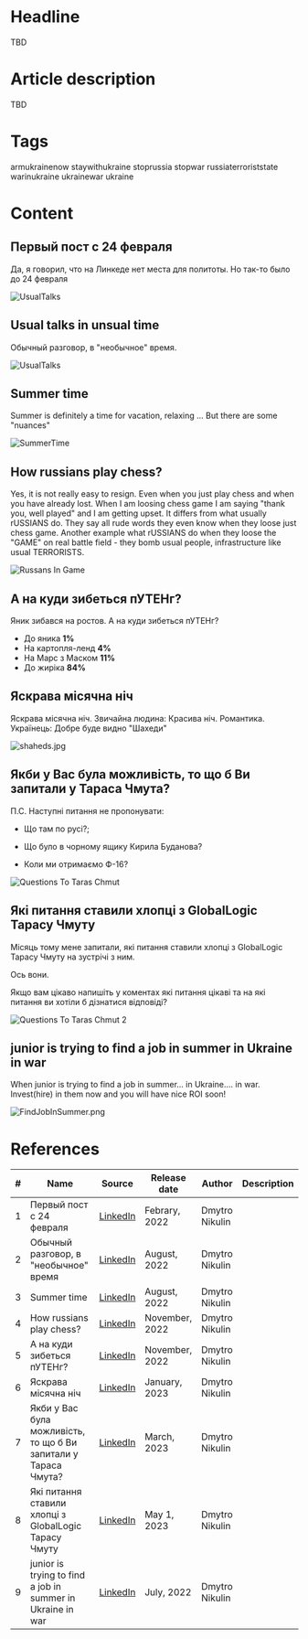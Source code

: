 # Headline
TBD

# Article description
TBD 

# Tags
armukrainenow staywithukraine stoprussia stopwar russiaterroriststate warinukraine ukrainewar ukraine

# Content
## Первый пост с 24 февраля
Да, я говорил, что на Линкеде нет места для политоты.
Но так-то было до 24 февраля

<img src="./Images/RussansInUkraine.jpg" alt="UsualTalks" />

## Usual talks in unsual time
Обычный разговор, в "необычное" время.

<img src="./Images/UsualTalks.jpg" alt="UsualTalks" />

## Summer time
Summer is definitely a time for vacation, relaxing ...
But there are some "nuances"

<img src="./Images/SummerTime.jpg" alt="SummerTime" />

## How russians play chess?
Yes, it is not really easy to resign.
Even when you just play chess and when you have already lost.
When I am loosing chess game I am saying "thank you, well played" and I am getting upset.
It differs from what usually rUSSIANS do.
They say all rude words they even know when they loose just chess game.
Another example what rUSSIANS do when they loose the "GAME" on real battle field - they bomb usual people, infrastructure like usual TERRORISTS.

<img src="./Images/RussansInGame.jpg" alt="Russans In Game" />

## А на куди зибеться пУТЕНг?
Яник зибався на ростов.
А на куди зибеться пУТЕНг?

- До яника **1%**
- На картопля-ленд **4%**
- На Марс з Маском **11%**
- До жиріка **84%**

## Яскрава місячна ніч
Яскрава місячна ніч.
Звичайна людина: Красива ніч. Романтика.
Українець: Добре буде видно "Шахеди"

<img src="./Images/shaheds.jpg" alt="shaheds.jpg" />

## Якби у Вас була можливість, то що б Ви запитали у Тараса Чмута?

П.С.
Наступні питання не пропонувати:

- Що там по русі?;

- Що було в чорному ящику Кирила Буданова?

- Коли ми отримаємо Ф-16?

<img src="./Images/QuestionsToTarasChmut.png" alt="Questions To Taras Chmut"/>

## Які питання ставили хлопці з GlobalLogic Тарасу Чмуту
Місяць тому мене запитали, які питання ставили хлопці з GlobalLogic Тарасу Чмуту на зустрічі з ним.

Ось вони.

Якщо вам цікаво напишіть у коментах які питання цікаві та на які питання ви хотіли б дізнатися відповіді?

<img src="./Images/QuestionsToTarasChmut2.png" alt= "Questions To Taras Chmut 2"/>

## junior is trying to find a job in summer in Ukraine in war
When junior is trying to find a job in summer... in Ukraine.... in war.
Invest(hire) in them now and you will have nice ROI soon!

<img src="./Images/FindJobInSummer.png" alt="FindJobInSummer.png" />

# References
| # | Name                   | Source                | Release date           |  Author                 | Description   |
| - | -----------------------|---------------------- |----------------------- | ----------------------- |:-------------:|
| 1 |Первый пост с 24 февраля|[LinkedIn](https://www.linkedin.com/posts/dimanikulin_%D0%B4%D0%B0-%D1%8F-%D0%B3%D0%BE%D0%B2%D0%BE%D1%80%D0%B8%D0%BB-%D1%87%D1%82%D0%BE-%D0%BD%D0%B0-%D0%BB%D0%B8%D0%BD%D0%BA%D0%B5%D0%B4%D0%B5-%D0%BD%D0%B5%D1%82-%D0%BC%D0%B5%D1%81%D1%82%D0%B0-%D0%B4%D0%BB%D1%8F-activity-6927370042426707968-O7jY?utm_source=share&utm_medium=member_desktop)|Febrary, 2022| Dmytro Nikulin||
| 2 |Обычный разговор, в "необычное" время|[LinkedIn](https://www.linkedin.com/posts/dimanikulin_standwithukraine-warinukraine-activity-6962298071544135680-Szog?utm_source=share&utm_medium=member_desktop)|August, 2022| Dmytro Nikulin||
| 3 |Summer time|[LinkedIn](https://www.linkedin.com/posts/dimanikulin_ukrainewar-ukraine-summer-activity-6957738620485005312-kqEc?utm_source=share&utm_medium=member_desktop)|August, 2022| Dmytro Nikulin||
| 4 |How russians play chess?|[LinkedIn](https://www.linkedin.com/posts/dimanikulin_russiaterroriststate-warinukraine-stoprussia-activity-7000377148582563840-kZNd?utm_source=share&utm_medium=member_desktop)|November, 2022| Dmytro Nikulin||
| 5 |А на куди зибеться пУТЕНг?|[LinkedIn](https://www.linkedin.com/posts/dimanikulin_warinukraine-staywithukraine-activity-6987497817262972928-os1e?utm_source=share&utm_medium=member_desktop)|November, 2022| Dmytro Nikulin||
| 6 |Яскрава місячна ніч|[LinkedIn](https://www.linkedin.com/posts/dimanikulin_warinukraine-stoprussia-activity-7018150699758727169-qItq?utm_source=share&utm_medium=member_desktop)|January, 2023| Dmytro Nikulin||
| 7 |Якби у Вас була можливість, то що б Ви запитали у Тараса Чмута?|[LinkedIn](https://www.linkedin.com/posts/dimanikulin_globallogic-savelife-staywithukraine-activity-7046022484441149441-Ium7?utm_source=share&utm_medium=member_desktop)|March, 2023| Dmytro Nikulin||
| 8 |Які питання ставили хлопці з GlobalLogic Тарасу Чмуту|[LinkedIn](https://www.linkedin.com/posts/dimanikulin_globallogic-armukrainenow-staywithukraine-activity-7058710292825874433-_gHi?utm_source=share&utm_medium=member_desktop)|May 1, 2023 | Dmytro Nikulin||
| 9 |junior is trying to find a job in summer in Ukraine in war|[LinkedIn](https://www.linkedin.com/posts/dimanikulin_ukrainewar-ukraine-summer-activity-6957738620485005312-kqEc?utm_source=share&utm_medium=member_desktop)|July, 2022 | Dmytro Nikulin||
